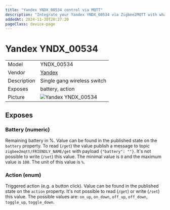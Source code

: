 ```yaml
---
title: "Yandex YNDX_00534 control via MQTT"
description: "Integrate your Yandex YNDX_00534 via Zigbee2MQTT with whatever smart home infrastructure you are using without the vendor's bridge or gateway."
addedAt: 2024-11-30T20:27:20
pageClass: device-page
---
```


<!-- !!!! -->
<!-- ATTENTION: This file is auto-generated through docgen! -->
<!-- You can only edit the "Notes"-Section between the two comment lines "Notes BEGIN" and "Notes END". -->
<!-- Do not use h1 or h2 heading within "## Notes"-Section. -->
<!-- !!!! -->

# Yandex YNDX_00534

|     |     |
|-----|-----|
| Model | YNDX_00534  |
| Vendor  | [Yandex](/supported-devices/#v=Yandex)  |
| Description | Single gang wireless switch |
| Exposes | battery, action |
| Picture | ![Yandex YNDX_00534](https://www.zigbee2mqtt.io/images/devices/YNDX_00534.png) |


<!-- Notes BEGIN: You can edit here. Add "## Notes" headline if not already present. -->


<!-- Notes END: Do not edit below this line -->




## Exposes

### Battery (numeric)
Remaining battery in %.
Value can be found in the published state on the `battery` property.
To read (`/get`) the value publish a message to topic `zigbee2mqtt/FRIENDLY_NAME/get` with payload `{"battery": ""}`.
It's not possible to write (`/set`) this value.
The minimal value is `0` and the maximum value is `100`.
The unit of this value is `%`.

### Action (enum)
Triggered action (e.g. a button click).
Value can be found in the published state on the `action` property.
It's not possible to read (`/get`) or write (`/set`) this value.
The possible values are: `on_up`, `on_down`, `off_up`, `off_down`, `toggle_up`, `toggle_down`.

